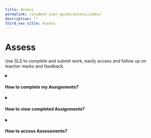 ```yaml
---
title: Assess
permalink: /student-user-guide/assess/index/
description: ""
third_nav_title: Assess
---
```

<h1>Assess</h1>
<p>Use SLS to complete and submit work, easily access and follow up on teacher marks and feedback.</p>

<details><summary><h4>How to complete my Assignments?</h4></summary>
 <ul>
    <li><a target="_blank" href="/student-user-guide/assess/navigate-an-assignment/">(1) Navigate an Assignment</a></li>
	 <p>2. Attempt different Question types</p>
    <li><a target="_blank" href="/student-user-guide/assess/attempt-a-multiple-choice-question/">Attempt a Multiple-Choice Question</a></li>
    <li><a target="_blank" href="/student-user-guide/assess/attempt-a-fill-in-the-blanks-question/">Attempt a Fill-in-the-Blanks Question</a></li>
    <li><a target="_blank" href="/student-user-guide/assess/attempt-a-click-and-drop-question/">Attempt a Click-and-Drop Question</a></li>
    <li><a target="_blank" href="/student-user-guide/assess/attempt-an-error-editing-question/">Attempt an Error-Editing Question</a></li>
    <li><a target="_blank" href="/student-user-guide/assess/attempt-an-audio-response-question/">Attempt an Audio-Response Question</a></li>
    <li><a target="_blank" href="/student-user-guide/assess/attempt-a-free-response-question/">Attempt a Free-Response Question</a></li>
    <li><a target="_blank" href="/student-user-guide/assess/attempt-a-multi-part-question/">Attempt a Multi-Part Question</a></li>
    <li><a target="_blank" href="/student-user-guide/assess/attempt-an-interactive-thinking-tool-component/">Attempt an Interactive Thinking Tool Component</a></li>
    <li><a target="_blank" href="/student-user-guide/assess/attempt-a-poll/">Attempt a Poll</a></li>
    <li><a target="_blank" href="/student-user-guide/assess/attempt-a-question-with-rubrics/">Attempt a Question with Rubrics</a></li>
    <li><a target="_blank" href="/student-user-guide/assess/attempt-a-team-quiz-and-activity/">Attempt a Team Quiz &amp; Activity</a></li>
    <li><a target="_blank" href="/student-user-guide/assign/attempt-google-attached-files/">Attempt Google-Attached Files</a></li>
    <li><a target="_blank" href="/assess/complete-an-activity-and-section/">Complete an Activity &amp; Section</a></li>
	 <p>3. Use Rich Text</p>
   <li><a target="_blank" href="/student-user-guide/assess/formatting-and-paragraphing/">Formatting &amp; Paragraphing</a></li>
    <li><a target="_blank" href="/student-user-guide/assess/insert-tables/">Insert Tables</a></li>
    <li><a target="_blank" href="/student-user-guide/assess/upload-file/">Upload File</a></li>
    <li><a target="_blank" href="/student-user-guide/assess/insert-drawing/">Insert Drawing</a></li>
    <li><a target="_blank" href="/student-user-guide/assess/insert-chinese-or-tamil-text/">Insert Chinese or Tamil Text</a></li>
    <li><a target="_blank" href="/student-user-guide/assess/insert-mathematical-or-chemical-equations/">Insert Mathematical or Chemical Equations</a></li>
    <li><a target="_blank" href="/student-user-guide/assess/insert-and-edit-links/">Insert &amp; Edit Links</a></li>
    <li><a target="_blank" href="/student-user-guide/assess/insert-emoticon/">Insert Emoticon</a></li>
    <li><a target="_blank" href="/student-user-guide/assess/insert-tooltip/">Insert Tooltip</a></li>
    <li><a target="_blank" href="/student-user-guide/assess/text-to-speech-tts/">Text-to-Speech (TTS)</a></li>
    <li><a target="_blank" href="/student-user-guide/assess/text-to-speech-tts/">Speech Evaluation</a></li>
    <li><a target="_blank" href="student-user-guide/assess/edictionary/">E-Dictionary</a></li>
  </ul>
  </details>

<details><summary><h4>How to view completed Assignments?</h4></summary>
<ul>
    <li><a target="_blank" href="/student-user-guide/assess/view-completed-assignments/">(1) View Completed Assignments</a></li>
    <li><a target="_blank" href="/student-user-guide/assess/view-quiz-results/">(2) View Quiz Results</a></li>
    <li><a target="_blank" href="/student-user-guide/assess/view-and-respond-to-teacher-comments/">(3) View and Respond to Teacher Comments</a></li>
  </ul></details>
	
<details><summary><h4>How to access Assessments?</h4></summary>
 <ul><li><a target="_blank" href="/student-user-guide/assess/about-assessments/">About Assessments (New)</a></li></ul>
  </details>